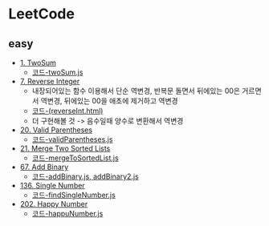 # LeetCode

## easy
* [1. TwoSum](https://leetcode.com/problems/two-sum/submissions/)
    * [코드-twoSum.js](https://github.com/Rachel4858/algorithm/blob/master/LeetCode/twoSum.js)
* [7. Reverse Integer](https://leetcode.com/problems/reverse-integer/)
    * 내장되어있는 함수 이용해서 단순 역변경, 반복문 돌면서 뒤에있는 00은 거르면서 역변경, 뒤에있는 00을 애초에 제거하고 역변경
    * [코드-(reverseInt.html)](https://github.com/Rachel4858/algorithm/blob/master/LeetCode/reverseInt.html)
    * 더 구현해볼 것 -> 음수일때 양수로 변환해서 역변경
* [20. Valid Parentheses](https://leetcode.com/problems/valid-parentheses)
    * [코드-validParentheses.js](https://github.com/Rachel4858/algorithm/blob/master/LeetCode/validParentheses.js)
* [21. Merge Two Sorted Lists](https://leetcode.com/problems/merge-two-sorted-lists/)
    * [코드-mergeToSortedList.js](https://github.com/Rachel4858/algorithm/blob/master/LeetCode/mergeToSortedList.js)
* [67. Add Binary](https://leetcode.com/problems/add-binary/)
    * [코드-addBinary.js, addBinary2.js](https://github.com/Rachel4858/algorithm/blob/master/LeetCode/addBinary.js)
* [136. Single Number](https://leetcode.com/problems/single-number/)
    * [코드-findSingleNumber.js](https://github.com/Rachel4858/algorithm/blob/master/CodeSquad_algorithm/findsingleNumber.js)
* [202. Happy Number](https://leetcode.com/problems/happy-number/)
    * [코드-happuNumber.js](https://github.com/Rachel4858/algorithm/blob/master/CodeSquad_algorithm/hyppyNumber.js)
